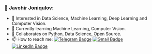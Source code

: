 ### 👋 Javohir Joniqulov:
- 👀 Interested in Data Science, Machine Learning, Deep Learning and Computer Vision.
- 🌱 Currently learning Machine Learning, Computer Vision.
- 🤝 Collaborates on Python, Data Science, Open Source.
- 📫 How to reach me:
[![Telegram Badge](https://img.shields.io/badge/-Telegram-blue?style=flat-square&logo=Telegram&logoColor=white)](https://t.me/Javohir_Joniqulov)
[![Gmail Badge](https://img.shields.io/badge/-Gmail-cf4134?style=flat-square&logo=Gmail&logoColor=white)](mailto:jonikulov.uz@gmail.com)
[![LinkedIn Badge](https://img.shields.io/badge/-Linkedin-blue?style=flat-square&logo=Linkedin&logoColor=white)](https://linkedin.com/in/jonikulov)


<!---
Jonikulov/Jonikulov is a ✨ special ✨ repository because its `README.md` (this file) appears on your GitHub profile.
You can click the Preview link to take a look at your changes.
--->
